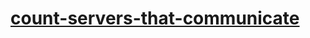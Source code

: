 # [count-servers-that-communicate](https://leetcode-cn.com/problems/count-servers-that-communicate)
